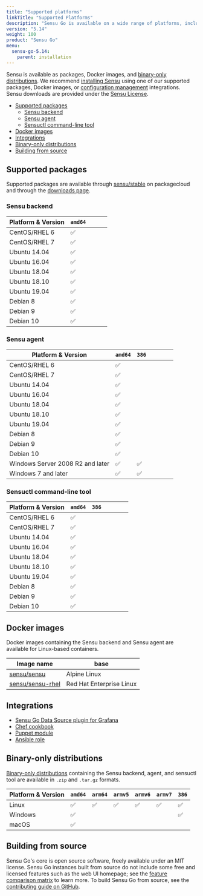 ```yaml
---
title: "Supported platforms"
linkTitle: "Supported Platforms"
description: "Sensu Go is available on a wide range of platforms, including Linux, Windows, and macOS. Read the guide to learn which platforms you can use the Sensu backend, Sensu agent, and the sensuctl command-line tool."
version: "5.14"
weight: 100
product: "Sensu Go"
menu:
  sensu-go-5.14:
    parent: installation
---
```


Sensu is available as packages, Docker images, and [binary-only distributions][4].
We recommend [installing Sensu][5] using one of our supported packages, Docker images, or [configuration management][6] integrations.
Sensu downloads are provided under the [Sensu License][7].

- [Supported packages](#supported-packages)
	- [Sensu backend](#sensu-backend)
	- [Sensu agent](#sensu-agent)
	- [Sensuctl command-line tool](#sensuctl-command-line-tool)
- [Docker images](#docker-images)
- [Integrations](#integrations)
- [Binary-only distributions](#binary-only-distributions)
- [Building from source](#building-from-source)

## Supported packages

Supported packages are available through [sensu/stable][8] on packagecloud and through the [downloads page][9].

### Sensu backend

| Platform & Version | `amd64` | | | |
|--------------------|---------|---|---|---|
| CentOS/RHEL 6      | ✅      |
| CentOS/RHEL 7      | ✅      |
| Ubuntu 14.04       | ✅      |
| Ubuntu 16.04       | ✅      |
| Ubuntu 18.04       | ✅      |
| Ubuntu 18.10       | ✅      |
| Ubuntu 19.04       | ✅      |
| Debian 8           | ✅      |
| Debian 9           | ✅      |
| Debian 10          | ✅      |

### Sensu agent

| Platform & Version | `amd64` | `386` | | | | |
|--------------------|---------|-------|---|---|---|---|
| CentOS/RHEL 6      | ✅      |
| CentOS/RHEL 7      | ✅      |
| Ubuntu 14.04       | ✅      |
| Ubuntu 16.04       | ✅      |
| Ubuntu 18.04       | ✅      |
| Ubuntu 18.10       | ✅      |
| Ubuntu 19.04       | ✅      |
| Debian 8           | ✅      |
| Debian 9           | ✅      |
| Debian 10          | ✅      |
| Windows Server 2008 R2 and later | ✅ | ✅ |
| Windows 7 and later | ✅     | ✅   |

### Sensuctl command-line tool

| Platform & Version | `amd64` | `386` | | | | |
|--------------------|---------|-------|---|---|---|---|
| CentOS/RHEL 6      | ✅      |
| CentOS/RHEL 7      | ✅      |
| Ubuntu 14.04       | ✅      |
| Ubuntu 16.04       | ✅      |
| Ubuntu 18.04       | ✅      |
| Ubuntu 18.10       | ✅      |
| Ubuntu 19.04       | ✅      |
| Debian 8           | ✅      |
| Debian 9           | ✅      |
| Debian 10          | ✅      |

## Docker images

Docker images containing the Sensu backend and Sensu agent are available for Linux-based containers.

| Image name | base
| ---------- | ------- |
| [sensu/sensu][10] | Alpine Linux
| [sensu/sensu-rhel][11] | Red Hat Enterprise Linux

## Integrations

- [Sensu Go Data Source plugin for Grafana][12]
- [Chef cookbook][13]
- [Puppet module][14]
- [Ansible role][17]

## Binary-only distributions

[Binary-only distributions][4] containing the Sensu backend, agent, and sensuctl tool are available in `.zip` and `.tar.gz` formats.

| Platform & Version | `amd64` | `arm64` | `armv5` | `armv6` |`armv7` | `386` |
|--------------------|---------|---------|---------|---------|--------|-------|
| Linux              | ✅      | ✅     | ✅      | ✅      | ✅     | ✅    |
| Windows            | ✅      |         |         |         |        | ✅    |
| macOS              | ✅      |         |         |         |        |       |

## Building from source

Sensu Go's core is open source software, freely available under an MIT license.
Sensu Go instances built from source do not include some free and licensed features such as the web UI homepage; see the [feature comparison matrix][15] to learn more.
To build Sensu Go from source, see the [contributing guide on GitHub][16].

[1]: ../../installation/install-sensu#install-the-sensu-backend
[2]: ../../installation/install-sensu#install-sensu-agents
[3]: ../../installation/install-sensu#install-sensuctl
[4]: ../verify
[5]: ../install-sensu
[6]: ../configuration-management
[7]: https://sensu.io/sensu-license
[8]: https://packagecloud.io/sensu/stable
[9]: https://sensu.io/products/downloads
[10]: https://hub.docker.com/r/sensu/sensu
[11]: https://hub.docker.com/r/sensu/sensu-rhel
[12]: https://github.com/sensu/grafana-sensu-go-datasource
[13]: https://github.com/sensu/sensu-go-chef
[14]: https://github.com/sensu/sensu-puppet
[15]: https://sensu.io/products
[16]: https://github.com/sensu/sensu-go/blob/master/CONTRIBUTING.md#building
[17]: https://github.com/jaredledvina/sensu-go-ansible
